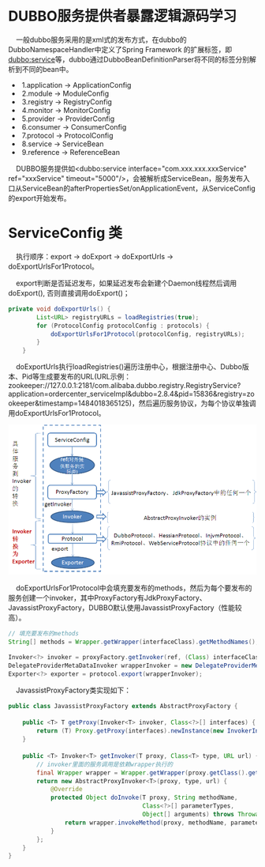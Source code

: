 DUBBO服务提供者暴露逻辑源码学习
=================

&nbsp;&nbsp;&nbsp;&nbsp;一般dubbo服务采用的是xml式的发布方式，在dubbo的DubboNamespaceHandler中定义了Spring Framework 的扩展标签，即<dubbo:service>等，dubbo通过DubboBeanDefinitionParser将不同的标签分别解析到不同的bean中。
- &nbsp;1.application -> ApplicationConfig
- &nbsp;2.module -> ModuleConfig
- &nbsp;3.registry -> RegistryConfig
- &nbsp;4.monitor -> MonitorConfig
- &nbsp;5.provider -> ProviderConfig
- &nbsp;6.consumer -> ConsumerConfig
- &nbsp;7.protocol -> ProtocolConfig
- &nbsp;8.service -> ServiceBean
- &nbsp;9.reference -> ReferenceBean

&nbsp;&nbsp;&nbsp;&nbsp;DUBBO服务提供如<dubbo:service interface="com.xxx.xxx.xxxService" ref="xxxService" timeout="5000"/>，会被解析成ServiceBean，服务发布入口从ServiceBean的afterPropertiesSet/onApplicationEvent，从ServiceConfig的export开始发布。

# ServiceConfig 类

&nbsp;&nbsp;&nbsp;&nbsp;执行顺序：export -> doExport -> doExportUrls -> doExportUrlsFor1Protocol。

&nbsp;&nbsp;&nbsp;&nbsp;export判断是否延迟发布，如果延迟发布会新建个Daemon线程然后调用doExport(), 否则直接调用doExport()；
~~~java
private void doExportUrls() {
        List<URL> registryURLs = loadRegistries(true);
        for (ProtocolConfig protocolConfig : protocols) {
            doExportUrlsFor1Protocol(protocolConfig, registryURLs);
        }
    }
~~~

&nbsp;&nbsp;&nbsp;&nbsp;doExportUrls执行loadRegistries()遍历注册中心，根据注册中心、Dubbo版本、Pid等生成要发布的URL(URL示例： zookeeper://127.0.0.1:2181/com.alibaba.dubbo.registry.RegistryService?application=ordercenter_serviceImpl&dubbo=2.8.4&pid=15836&registry=zookeeper&timestamp=1484018365125)，然后遍历服务协议，为每个协议单独调用doExportUrlsFor1Protocol。

![服务暴露过程](static/服务暴露过程.png)

&nbsp;&nbsp;&nbsp;&nbsp;doExportUrlsFor1Protocol中会填充要发布的methods，然后为每个要发布的服务创建一个invoker，其中ProxyFactory有JdkProxyFactory、JavassistProxyFactory，DUBBO默认使用JavassistProxyFactory（性能较高）。
~~~java
// 填充要发布的methods
String[] methods = Wrapper.getWrapper(interfaceClass).getMethodNames();
~~~
~~~java
Invoker<?> invoker = proxyFactory.getInvoker(ref, (Class) interfaceClass, registryURL.addParameterAndEncoded(Constants.EXPORT_KEY, url.toFullString()));
DelegateProviderMetaDataInvoker wrapperInvoker = new DelegateProviderMetaDataInvoker(invoker, this);
Exporter<?> exporter = protocol.export(wrapperInvoker);
~~~

&nbsp;&nbsp;&nbsp;&nbsp;JavassistProxyFactory类实现如下：
~~~java
public class JavassistProxyFactory extends AbstractProxyFactory {

    public <T> T getProxy(Invoker<T> invoker, Class<?>[] interfaces) {
        return (T) Proxy.getProxy(interfaces).newInstance(new InvokerInvocationHandler(invoker));
    }

    public <T> Invoker<T> getInvoker(T proxy, Class<T> type, URL url) {
        // invoker里面的服务调用是依赖wrapper执行的
        final Wrapper wrapper = Wrapper.getWrapper(proxy.getClass().getName().indexOf('$') < 0 ? proxy.getClass() : type);
        return new AbstractProxyInvoker<T>(proxy, type, url) {
            @Override
            protected Object doInvoke(T proxy, String methodName,
                                      Class<?>[] parameterTypes,
                                      Object[] arguments) throws Throwable {
                return wrapper.invokeMethod(proxy, methodName, parameterTypes, arguments);
            }
        };
    }
}
~~~